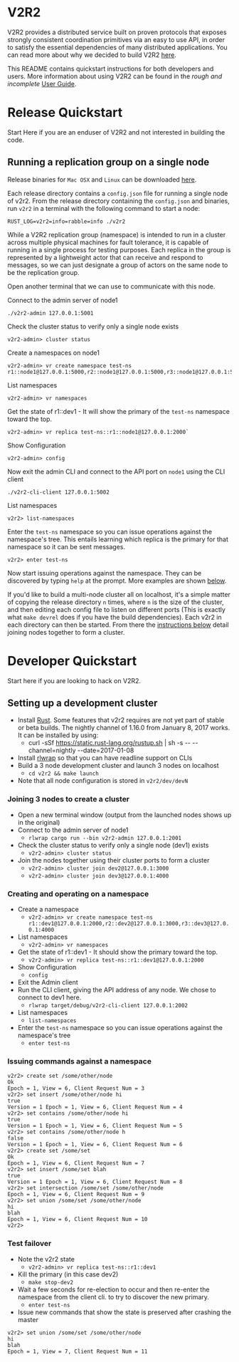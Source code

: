 # V2R2

V2R2 provides a distributed service built on proven protocols that exposes strongly consistent coordination primitives via an easy to use API, in order to satisfy the essential dependencies of many distributed applications. You can read more about why we decided to build V2R2 [here](https://github.com/vmware/v2r2/blob/master/docs/why.md).

This README contains quickstart instructions for both developers and users. More information
about using V2R2 can be found in the *rough and incomplete* [User
Guide](https://github.com/vmware/v2r2/blob/master/docs/v2r2-user-guide.md).

# Release Quickstart
Start Here if you are an enduser of V2R2 and not interested in building the code.

## Running a replication group on a single node
Release binaries for `Mac OSX` and `Linux` can be downloaded
[here](https://github.com/vmware/v2r2/releases).

Each release directory contains a `config.json` file for running a single node of v2r2. From the release directory
containing the `config.json` and binaries, run `v2r2` in a terminal with the following command to
start a node:

```
RUST_LOG=v2r2=info=rabble=info ./v2r2
```

While a V2R2 replication group (namespace) is intended to run in a cluster across multiple physical
machines for fault tolerance, it is capable of running in a single process for testing purposes.
Each replica in the group is represented by a lightweight actor that can receive and respond to
messages, so we can just designate a group of actors on the same node to be the replication group.

Open another terminal that we can use to communicate with this node.

Connect to the admin server of node1

```
./v2r2-admin 127.0.0.1:5001
```

Check the cluster status to verify only a single node exists

```
v2r2-admin> cluster status
```

Create a namespaces on node1

```
v2r2-admin> vr create namespace test-ns r1::node1@127.0.0.1:5000,r2::node1@127.0.0.1:5000,r3::node1@127.0.0.1:5000

```

List namespaces

```
v2r2-admin> vr namespaces
```

Get the state of r1::dev1 - It will show the primary of the `test-ns` namespace toward the top.

```
v2r2-admin> vr replica test-ns::r1::node1@127.0.0.1:2000`
```

Show Configuration

```
v2r2-admin> config
```

Now exit the admin CLI and connect to the API port on `node1` using the CLI client

```
./v2r2-cli-client 127.0.0.1:5002
```

List namespaces

```
v2r2> list-namespaces
```

Enter the `test-ns` namespace so you can issue operations against the namespace's tree. This entails
learning which replica is the primary for that namespace so it can be sent messages.
```
v2r2> enter test-ns
```

Now start issuing operations against the namespace. They can be discovered by typing `help` at
the prompt. More examples are shown [below](#issuing-commands-against-a-namespace).

If you'd like to build a multi-node cluster all on localhost, it's a simple matter of copying the
release directory `n` times, where `n` is the size of the cluster, and then editing each config file
to listen on different ports (This is exactly what `make devrel` does if you have the build
dependencies). Each v2r2 in each directory can then be started. From there the [instructions
below](#joining-3-nodes-to-create-a-cluster) detail joining nodes together to form a cluster.

# Developer Quickstart
Start here if you are looking to hack on V2R2.

## Setting up a development cluster
 * Install [Rust](https://doc.rust-lang.org/book/). Some features that v2r2 requires are not yet part of stable or beta builds. The nightly channel of 1.16.0 from January 8, 2017 works. It can be installed by using:
   * curl -sSf https://static.rust-lang.org/rustup.sh | sh -s -- --channel=nightly --date=2017-01-08
 * Install [rlwrap](https://linux.die.net/man/1/rlwrap) so that you can have readline support on CLIs
 * Build a 3 node development cluster and launch 3 nodes on localhost
   * `cd v2r2 && make launch`
 * Note that all node configuration is stored in `v2r2/dev/devN`

### Joining 3 nodes to create a cluster
 * Open a new terminal window (output from the launched nodes shows up in the original)
 * Connect to the admin server of node1
   * `rlwrap cargo run --bin v2r2-admin 127.0.0.1:2001`
 * Check the cluster status to verify only a single node (dev1) exists
   * `v2r2-admin> cluster status`
 * Join the nodes together using their cluster ports to form a cluster
   * `v2r2-admin> cluster join dev2@127.0.0.1:3000`
   * `v2r2-admin> cluster join dev3@127.0.0.1:4000`

### Creating and operating on a namespace
 * Create a namespace
   * `v2r2-admin> vr create namespace test-ns r1::dev1@127.0.0.1:2000,r2::dev2@127.0.0.1:3000,r3::dev3@127.0.0.1:4000`
 * List namespaces
   * `v2r2-admin> vr namespaces`
 * Get the state of r1::dev1 - It should show the primary toward the top.
   * `v2r2-admin> vr replica test-ns::r1::dev1@127.0.0.1:2000`
 * Show Configuration
   * `config`
 * Exit the Admin client
 * Run the CLI client, giving the API address of any node. We chose to connect to dev1 here.
   * `rlwrap target/debug/v2r2-cli-client 127.0.0.1:2002`
 * List namespaces
   * `list-namespaces`
 * Enter the `test-ns` namespace so you can issue operations against the namespace's tree
   * `enter test-ns`

### Issuing commands against a namespace

```
v2r2> create set /some/other/node
Ok
Epoch = 1, View = 6, Client Request Num = 3
v2r2> set insert /some/other/node hi
true
Version = 1 Epoch = 1, View = 6, Client Request Num = 4
v2r2> set contains /some/other/node hi
true
Version = 1 Epoch = 1, View = 6, Client Request Num = 5
v2r2> set contains /some/other/node h
false
Version = 1 Epoch = 1, View = 6, Client Request Num = 6
v2r2> create set /some/set
Ok
Epoch = 1, View = 6, Client Request Num = 7
v2r2> set insert /some/set blah
true
Version = 1 Epoch = 1, View = 6, Client Request Num = 8
v2r2> set intersection /some/set /some/other/node
Epoch = 1, View = 6, Client Request Num = 9
v2r2> set union /some/set /some/other/node
hi
blah
Epoch = 1, View = 6, Client Request Num = 10
v2r2>
```

### Test failover
 * Note the v2r2 state
   * `v2r2-admin> vr replica test-ns::r1::dev1`
 * Kill the primary (in this case dev2)
   * `make stop-dev2`
 * Wait a few seconds for re-election to occur and then re-enter the namespace from the client cli.
   to try to discover the new primary.
   * `enter test-ns`
 * Issue new commands that show the state is preserved after crashing the master

```
v2r2> set union /some/set /some/other/node
hi
blah
Epoch = 1, View = 7, Client Request Num = 11
```
